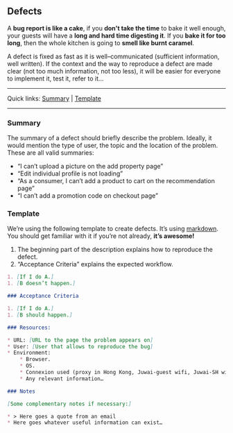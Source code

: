 ## Defects

A **bug report is like a cake**, if you **don't take the time** to bake it well enough, your guests will have a **long and hard time digesting it**. If you **bake it for too long**, then the whole kitchen is going to **smell like burnt caramel**. 

A defect is fixed as fast as it is well–communicated (sufficient information, well written).
If the context and the way to reproduce a defect are made clear (not too much information, not too less), it will be easier for everyone to implement it, test it, refer to it…

---

Quick links: [Summary](#summary) | [Template](#template)

---

### Summary

The summary of a defect should briefly describe the problem.
Ideally, it would mention the type of user, the topic and the location of the problem. These are all valid summaries:

- “I can’t upload a picture on the add property page”
- “Edit individual profile is not loading”
- “As a consumer, I can’t add a product to cart on the recommendation page”
- “I can’t add a promotion code on checkout page”

### Template

We’re using the following template to create defects. It’s using [markdown][2].
You should get familiar with it if you’re not already, **it’s awesome!**

1. The beginning part of the description explains how to reproduce the defect.
2. “Acceptance Criteria” explains the expected workflow.

```markdown
1. [If I do A.]
1. [B doesn’t happen.]

### Acceptance Criteria

1. [If I do A.]
1. [B should happen.]

### Resources:

* URL: [URL to the page the problem appears on]
* User: [User that allows to reproduce the bug]
* Environment:
    * Browser.
    * OS.
    * Connexion used (proxy in Hong Kong, Juwai-guest wifi, Juwai-SH wifi…).
    * Any relevant information…

### Notes

[Some complementary notes if necessary:]

* > Here goes a quote from an email
* Here goes whatever useful information can exist…
```

[2]: http://daringfireball.net/projects/markdown/basics
